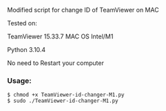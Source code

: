 Modified script for change ID of TeamViewer on MAC

Tested on:

TeamViewer 15.33.7
MAC OS Intel/M1

Python 3.10.4

No need to Restart your computer
### Usage:
```shell
$ chmod +x TeamViewer-id-changer-M1.py
$ sudo ./TeamViewer-id-changer-M1.py
```